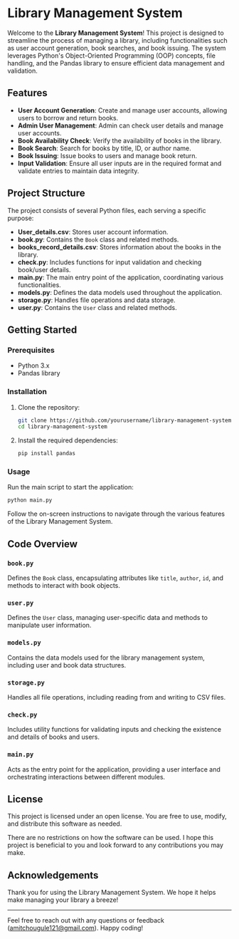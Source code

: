 # Library Management System

Welcome to the **Library Management System**! This project is designed to streamline the process of managing a library, including functionalities such as user account generation, book searches, and book issuing. The system leverages Python's Object-Oriented Programming (OOP) concepts, file handling, and the Pandas library to ensure efficient data management and validation.

## Features

- **User Account Generation**: Create and manage user accounts, allowing users to borrow and return books.
- **Admin User Management**: Admin can check user details and manage user accounts.
- **Book Availability Check**: Verify the availability of books in the library.
- **Book Search**: Search for books by title, ID, or author name.
- **Book Issuing**: Issue books to users and manage book return.
- **Input Validation**: Ensure all user inputs are in the required format and validate entries to maintain data integrity.

## Project Structure

The project consists of several Python files, each serving a specific purpose:

- **User_details.csv**: Stores user account information.
- **book.py**: Contains the `Book` class and related methods.
- **books_record_details.csv**: Stores information about the books in the library.
- **check.py**: Includes functions for input validation and checking book/user details.
- **main.py**: The main entry point of the application, coordinating various functionalities.
- **models.py**: Defines the data models used throughout the application.
- **storage.py**: Handles file operations and data storage.
- **user.py**: Contains the `User` class and related methods.

## Getting Started

### Prerequisites

- Python 3.x
- Pandas library

### Installation

1. Clone the repository:
    ```bash
    git clone https://github.com/yourusername/library-management-system.git
    cd library-management-system
    ```

2. Install the required dependencies:
    ```bash
    pip install pandas
    ```

### Usage

Run the main script to start the application:
```bash
python main.py
```

Follow the on-screen instructions to navigate through the various features of the Library Management System.

## Code Overview

### `book.py`

Defines the `Book` class, encapsulating attributes like `title`, `author`, `id`, and methods to interact with book objects.

### `user.py`

Defines the `User` class, managing user-specific data and methods to manipulate user information.

### `models.py`

Contains the data models used for the library management system, including user and book data structures.

### `storage.py`

Handles all file operations, including reading from and writing to CSV files.

### `check.py`

Includes utility functions for validating inputs and checking the existence and details of books and users.

### `main.py`

Acts as the entry point for the application, providing a user interface and orchestrating interactions between different modules.

## License

This project is licensed under an open license. You are free to use, modify, and distribute this software as needed. 

There are no restrictions on how the software can be used. I hope this project is beneficial to you and look forward to any contributions you may make.

## Acknowledgements

Thank you for using the Library Management System. We hope it helps make managing your library a breeze!

---

Feel free to reach out with any questions or feedback (amitchougule121@gmail.com). Happy coding!
